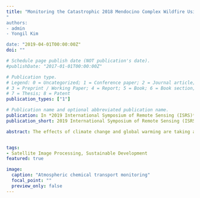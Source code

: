 ```yaml
---
title: "Monitoring the Catastrophic 2018 Mendocino Complex Wildfire Using the Sentinel Constellation"
"
authors:
- admin
- Yongil Kim

date: "2019-04-01T00:00:00Z"
doi: ""

# Schedule page publish date (NOT publication's date).
#publishDate: "2017-01-01T00:00:00Z"

# Publication type.
# Legend: 0 = Uncategorized; 1 = Conference paper; 2 = Journal article;
# 3 = Preprint / Working Paper; 4 = Report; 5 = Book; 6 = Book section;
# 7 = Thesis; 8 = Patent
publication_types: ["1"]

# Publication name and optional abbreviated publication name.
publication: In *2019 International Symposium of Remote Sensing (ISRS)*
publication_short: 2019 International Symposium of Remote Sensing (ISRS) (Taipei, Taiwan)

abstract: The effects of climate change and global warming are taking a toll on the Earth’s environment. Natural disasters have become more frequent and destructive while weather conditions have become more unpredictable and severe. In the summer of 2018, California suffered their largest forest fire as the Ranch and River fires engulfed the northern Californian vegetation region in two months of flames, devouring approximately 1,858 km2 of land, ravaging numerous buildings, and causing multiple injuries and evacuations. The flames rapidly spread and threatened numerous cities and communities due to the gusty, arid, and warmer temperature conditions in the area. Wildfires have been observed and monitored using earth-observation satellites in the past. In this study, measurements from the TROPOspheric Monitoring Instrument (TROPOMI) aboard the recently-launched Sentinel-5 Precursor (S5P) satellite are used to analyze the air quality of the burned area. Compared to previous satellites, the S5P TROPOMI provides measurements at higher spatial resolution with daily coverage of the Earth. Measurements of carbon monoxide (CO), nitrogen dioxide (NO2), and aerosols are compared to demonstrate the burden on the air and the subsequent migration of the atmospheric constituents from the complex fire.


tags:
- Satellite Image Processing, Sustainable Development
featured: true

image:
  caption: "Atmospheric chemical transport monitoring"
  focal_point: ""
  preview_only: false
---
```

